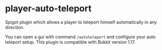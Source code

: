 # player-auto-teleport
Spigot plugin which allows a player to teleport himself automatically in any direction.

You can open a gui with command `/autoteleport` and configure your auto teleport setup.
This plugin is compatible with Bukkit version 1.17.
